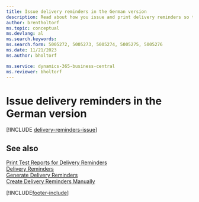```yaml
---
title: Issue delivery reminders in the German version
description: Read about how you issue and print delivery reminders so that you can send reminders to vendors in the German version of Business Central.
author: brentholtorf
ms.topic: conceptual
ms.devlang: al
ms.search.keywords:
ms.search.form: 5005272, 5005273, 5005274, 5005275, 5005276
ms.date: 11/21/2023
ms.author: bholtorf

ms.service: dynamics-365-business-central
ms.reviewer: bholtorf
---
```

# Issue delivery reminders in the German version

[!INCLUDE [delivery-reminders-issue](../includes/ATCHDE/delivery-reminders-issue.md)] 

## See also

[Print Test Reports for Delivery Reminders](how-to-print-test-reports-for-delivery-reminders.md)  
[Delivery Reminders](delivery-reminders.md)  
[Generate Delivery Reminders](how-to-generate-delivery-reminders.md)  
[Create Delivery Reminders Manually](how-to-create-delivery-reminders-manually.md)  


[!INCLUDE[footer-include](../../includes/footer-banner.md)]